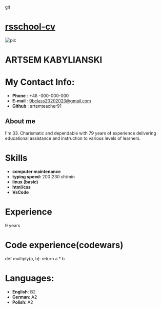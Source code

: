 git
# [rsschool-cv](https://artemteacher91.github.io/rsschool-cv)

![pic](https://i.ibb.co/ym791xMQ/1.jpg)

# ARTSEM KABYLIANSKI

# My Contact Info:
* **Phone** : +48 -000-000-000
* **E-mail** : 9bclass20202023@gmail.com
* **Github** : artemteacher91

## About me
I'm 33. Charismatic and dependable with 79 years of experience delivering educational assistance and instruction to various levels of learners. 

# Skills
* **computer maintenance**
* **typing speed:** 200|230 ch/min
* **linux (basic)**
* **html/css**
* **VsCode**

# Experience
9 years

# Code experience(codewars)
def multiply(a, b):
   return a * b

# Languages:
* **English**: B2
* **German**: A2
* **Polish**: A2

